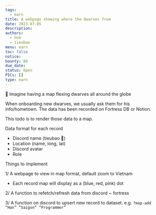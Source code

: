 ```yaml
---
tags:
  - earn
title: A webpage showing where the Dwarves from
date: 2023-07-05
description:
authors:
  - hnh
  - tieubao
menu: earn
toc: false
notice:
bounty: 80
due_date:
status: Open
PICs: []
type: earn
---
```


👀 Imagine having a map flexing dwarves all around the globe

When onboarding new dwarves, we usually ask them for his info/hometown. The data has been recorded on Fortress DB or Notion.

This todo is to render those data to a map.

Data format for each record

- Discord name (tieubao 🧊)
- Location (name, long, lat)
- Discord avatar
- Role

Things to implement

1/ A webpage to view in map format, default zoom to Vietnam

- Each record map will display as a (blue, red, pink) dot

2/ A function to refetch/refresh data from discord ~ fortress

3/ A function on discord to upsert new record to dataset.
e.g. `?map-add “Han” “Saigon” “Programmer”`
